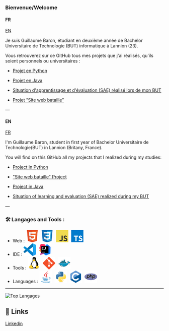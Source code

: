 ### Bienvenue/Welcome

#### FR

[EN](#en)

Je suis Guillaume Baron, étudiant en deuxième année de Bachelor Universitaire de Technologie (BUT) informatique à
Lannion (23).

Vous retrouverez sur ce GitHub tous mes projets que j'ai réalisés, qu'ils soient personnels ou universitaires :

* [Projet en Python](https://github.com/MrIdez/projet-python)

* [Projet en Java](https://github.com/MrIdez/Projet_Java)

* [Situation d'apprentissage et d'évaluation (SAE) réalisé lors de mon BUT](https://github.com/MrIdez/SAE)

* [Projet ”Site web bataille”](https://github.com/MrIdez/Bataille_React)

—

#### EN

[FR](#FR)

I'm Guillaume Baron, student in first year of Bachelor Universitaire de Technologie(BUT) in Lannion (Britany, France).

You will find on this GitHub all my projects that I realized during my studies:

* [Project in Python](https://github.com/MrIdez/projet-python)

* ["Site web bataille" Project](https://github.com/MrIdez/Bataille_React)

* [Project in Java](https://github.com/MrIdez/Projet_Java)

* [Situation of learning and evaluation (SAE) realized during my BUT](https://github.com/MrIdez/SAE)

—

### :hammer_and_wrench: Langages and Tools :

<div>

   <ul>
       <li>
            Web : 
            <img src="https://github.com/devicons/devicon/blob/master/icons/html5/html5-original.svg" title="HTML" alt="HTML5" width="40" height="40"/>&nbsp;
            <img src="https://github.com/devicons/devicon/blob/master/icons/css3/css3-original.svg" title="CSS" alt="CSS3" width="40" height="40"/>&nbsp;   
            <img src="https://github.com/devicons/devicon/blob/master/icons/javascript/javascript-original.svg" title="JavaScript" alt="JavaScript" width="40" height="40"/>&nbsp;
            <img src="https://github.com/devicons/devicon/blob/master/icons/typescript/typescript-original.svg" title="TypeScript" alt="TypeScript" width="40" height="40"/>&nbsp;
        </li>
        <li>
            IDE :
            <img src="https://github.com/devicons/devicon/blob/master/icons/vscode/vscode-original.svg" title="Visual Studio Code" alt="Visual Studio Code" width="40" height="40"/>&nbsp;
            <img src="https://github.com/devicons/devicon/blob/master/icons/intellij/intellij-original.svg" title="IntelliJ IDEA" alt="IntelliJ IDEA" width="40" height="40"/>
        </li>
        <li>
            Tools :
            <img src="https://github.com/devicons/devicon/blob/master/icons/linux/linux-original.svg" title="Linux" alt="Linux" width="40" height="40"/>&nbsp;
            <img src="https://github.com/devicons/devicon/blob/master/icons/git/git-original.svg" title="Git" alt="Git" width="40" height="40"/>&nbsp;
            <img src="https://github.com/devicons/devicon/blob/master/icons/docker/docker-original.svg" title="Docker" alt="Docker" width="40" height="40"/>&nbsp;
        </li>
        <li>
            Languages :
            <img src="https://github.com/devicons/devicon/blob/master/icons/java/java-original.svg" title="Java" alt="Java" width="40" height="40"/>&nbsp;
            <img src="https://github.com/devicons/devicon/blob/master/icons/python/python-original.svg" title="Python" alt="Python" width="40" height="40"/>&nbsp;
            <img src="https://github.com/devicons/devicon/blob/master/icons/c/c-original.svg" title="C" alt="C" width="40" height="40"/>&nbsp;
            <img src="https://github.com/devicons/devicon/blob/master/icons/php/php-original.svg" title="PHP" alt="php" width="40" height="40"/>&nbsp;
        </li>
   </ul>
  


</div>

---


[![Top Langages](https://github-readme-stats.vercel.app/api/top-langs/?username=MrIdez)](https://github.com/anuraghazra/github-readme-stats)

## 🔗 Links

<div class="badge-base LI-profile-badge" data-locale="fr_FR" data-size="medium" data-theme="dark" data-type="VERTICAL" data-vanity="guillaume-baron" data-version="v1"><a class="badge-base__link LI-simple-link" href="https://fr.linkedin.com/in/guillaume-baron?trk=profile-badge">Linkedin</a></div>
